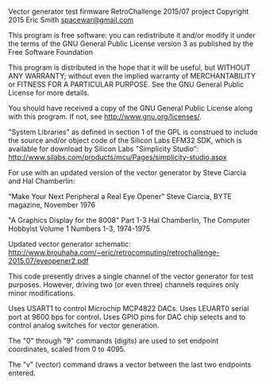 Vector generator test firmware
RetroChallenge 2015/07 project
Copyright 2015 Eric Smith <spacewar@gmail.com>

This program is free software: you can redistribute it and/or modify
it under the terms of the GNU General Public License version 3 as
published by the Free Software Foundation

This program is distributed in the hope that it will be useful,
but WITHOUT ANY WARRANTY; without even the implied warranty of
MERCHANTABILITY or FITNESS FOR A PARTICULAR PURPOSE.  See the
GNU General Public License for more details.

You should have received a copy of the GNU General Public License
along with this program.  If not, see <http://www.gnu.org/licenses/>.

"System Libraries" as defined in section 1 of the GPL is construed
to include the source and/or object code of the Silicon Labs EFM32 SDK,
which is available for download by Silicon Labs "Simplicity Studio":
  http://www.silabs.com/products/mcu/Pages/simplicity-studio.aspx

For use with an updated version of the vector generator by
Steve Ciarcia and Hal Chamberlin:

  "Make Your Next Peripheral a Real Eye Opener"
  Steve Ciarcia, BYTE magazine, November 1976

  "A Graphics Display for the 8008" Part 1-3
  Hal Chamberlin, The Computer Hobbyist Volume 1 Numbers 1-3, 1974-1975

Updated vector generator schematic:
  http://www.brouhaha.com/~eric/retrocomputing/retrochallenge-2015.07/eyeopener2.pdf

This code presently drives a single channel of the
vector generator for test purposes. However, driving
two (or even three) channels requires only minor
modifications.

Uses USART1 to control Microchip MCP4822 DACs.
Uses LEUART0 serial port at 9600 bps for control.
Uses GPIO pins for DAC chip selects and to control analog
switches for vector generation.

The "0" through "9" commands (digits) are used to set endpoint
coordinates, scaled from 0 to 4095.

The "v" (vector) command draws a vector between the last two
endpoints entered.
